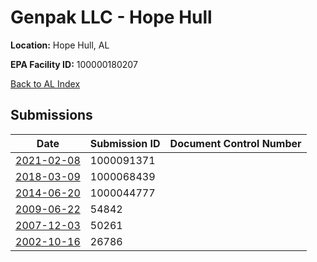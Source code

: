 # Genpak LLC - Hope Hull

**Location:** Hope Hull, AL

**EPA Facility ID:** 100000180207

[Back to AL Index](../../index.md)

## Submissions

| Date | Submission ID | Document Control Number |
|------|--------------|-------------------------|
| [2021-02-08](submissions/1000091371.md) | 1000091371 |  |
| [2018-03-09](submissions/1000068439.md) | 1000068439 |  |
| [2014-06-20](submissions/1000044777.md) | 1000044777 |  |
| [2009-06-22](submissions/54842.md) | 54842 |  |
| [2007-12-03](submissions/50261.md) | 50261 |  |
| [2002-10-16](submissions/26786.md) | 26786 |  |
